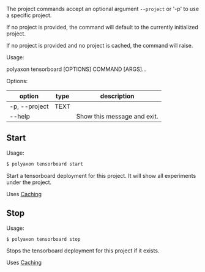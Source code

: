 The project commands accept an optional argument `--project` or '-p'  to use a specific project.

If no project is provided, the command will default to the currently initialized project.

If no project is provided and no project is cached, the command will raise.


Usage:

polyaxon tensorboard [OPTIONS] COMMAND [ARGS]...

Options:

option | type | description
-------|------|------------
  -p, --project | TEXT |
  --help | | Show this message and exit.


## Start

Usage:

```bash
$ polyaxon tensorboard start
```

Start a tensorboard deployment for this project. It will show all experiments under the project.


Uses [Caching](/polyaxon_cli/introduction#Caching)


## Stop

Usage:

```
$ polyaxon tensorboard stop
```

Stops the tensorboard deployment for this project if it exists.

Uses [Caching](/polyaxon_cli/introduction#Caching)
